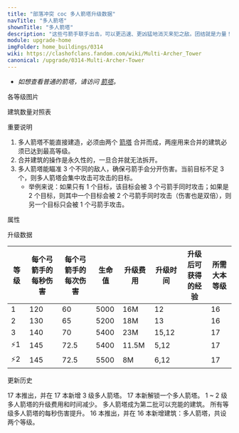 ```yaml
---
title: "部落冲突 coc 多人箭塔升级数据"
navTitle: "多人箭塔"
shownTitle: "多人箭塔"
description: "这些弓箭手联手出击，可以更迅速、更凶猛地消灭来犯之敌。团结就是力量！"
module: upgrade-home
imgFolder: home_buildings/0314
wiki: https://clashofclans.fandom.com/wiki/Multi-Archer_Tower
canonical: /upgrade/0314-Multi-Archer-Tower
---
```


- *如想查看普通的箭塔，请访问 [箭塔](/upgrade/0302-Archer-Tower)。*

<UnitInfo :folder="$frontmatter.imgFolder" imgSrc="Multi-Archer_Tower3.png" :imgAlt="$frontmatter.navTitle" :description="$frontmatter.description" :isSmallImg="true" />

<SmallTitle>各等级图片</SmallTitle>

<Panel>
    <UnitImgGroup :folder="$frontmatter.imgFolder">
        <UnitImg imgTitle="建造中" imgSrc="Multi-Archer_Tower_Ruin.png" />
        <UnitImg imgTitle="1 级" imgSrc="Multi-Archer_Tower1.png" />
        <UnitImg imgTitle="2 级" imgSrc="Multi-Archer_Tower2.png" />
        <UnitImg imgTitle="3 级" imgSrc="Multi-Archer_Tower3.png" />
    </UnitImgGroup>
</Panel>

<SmallTitle>建筑数量对照表</SmallTitle>

<BuildingNum>
    <BuildingNumRow title="大本等级" num="1 - 15, 16, 17" />
    <BuildingNumRow title="建筑数量" num="     0,  2,  3" />
</BuildingNum>

<SmallTitle>重要说明</SmallTitle>

1. 多人箭塔不能直接建造，必须由两个 [箭塔](/upgrade/0302-Archer-Tower) 合并而成，两座用来合并的建筑必须已达到最高等级。
2. 合并建筑的操作是永久性的，一旦合并就无法拆开。
3. 多人箭塔能瞄准 3 个不同的敌人，确保弓箭手会分开伤害。当前目标不足 3 个，则多人箭塔会集中攻击可攻击的目标。
   - 举例来说：如果只有 1 个目标，该目标会被 3 个弓箭手同时攻击；如果是 2 个目标，则其中一个目标会被 2 个弓箭手同时攻击（伤害也是双倍），则另一个目标只会被 1 个弓箭手攻击。

<SmallTitle>属性</SmallTitle>

<UnitProperties>
    <UnitProperty pKey="占地面积" pValue="3×3" />
    <UnitProperty pKey="判定面积" pValue="2×2" :isJudgeSquare="true" />
    <UnitProperty pKey="伤害类型" pValue="同时攻击多个目标 (1 ~ 3 个)" />
    <UnitProperty pKey="攻击的目标" pValue="地面和空中目标" />
    <UnitProperty pKey="射程" pValue="10 格" />
    <UnitProperty pKey="攻速" pValue="0.5 秒/次" />
</UnitProperties>

<SmallTitle>升级数据</SmallTitle>

<script setup>
const tableExtraInfo = [
    {
        "column": 4,
        "type": "cost",
        "gpClass": "building",
        "icon": "Gold"
    },
    {
        "column": 5,
        "type": "time",
        "gpClass": "building"
    },
    {
        "column": 6,
        "type": "exp",
        "icon": "Exp"
    }
];
</script>

<UnitTable :tableExtraInfo="tableExtraInfo">

| 等级 |每个弓箭手的<br>每秒伤害|每个弓箭手的<br>每次伤害| 生命值 | 升级费用 | 升级时间 |升级后可<br>获得的经验| 所需<br>大本等级 |
| ---- |          ---         |          ---         |   ---  |   ---   |   ----  |        ---         |      ----      |
|   1  |          120         |           60         |  5000  |   16M   |  12     |                    |       16       |
|   2  |          130         |           65         |  5200  |   18M   |  13     |                    |       16       |
|   3  |          140         |           70         |  5400  |   23M   |  15,12  |                    |       17       |
| ⚡1  |          145         |         72.5         |  5400  | 11.5M   |   5,12  |                    |       17        |
| ⚡2  |          145         |         72.5         |  5500  |    8M   |   6,12  |                    |       17        |
</UnitTable>

<SmallTitle>更新历史</SmallTitle>

<Timeline>
    <TimelineItem date="2024/11/25">
        <TimelineRow>17 本推出，并在 17 本新增 3 级多人箭塔。</TimelineRow>
        <TimelineRow>17 本新解锁一个多人箭塔。</TimelineRow>
        <TimelineRow>1 ~ 2 级多人箭塔的升级费用和时间减少。</TimelineRow>
        <TimelineRow>多人箭塔成为第二批可以充能的建筑。</TimelineRow>
    </TimelineItem>
    <TimelineItem date="2024/03/26">
        <TimelineRow>所有等级多人箭塔的每秒伤害提升。</TimelineRow>
    </TimelineItem>
    <TimelineItem date="2023/12/12">
        <TimelineRow>16 本推出，并在 16 本新增建筑：多人箭塔，共设两个等级。</TimelineRow>
    </TimelineItem>
    <TimelineItem :historyBottom="true" />
</Timeline>